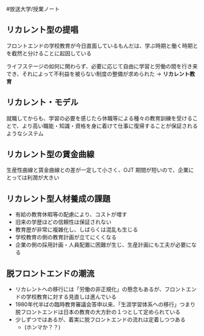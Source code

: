 #放送大学/授業ノート 
## リカレント型の提唱
フロントエンドの学校教育が今日直面しているもんだは、学ぶ時期と働く時期とを截然と分けることに起因している

ライフステージの如何に関わらず、必要に応じて自由に学習と労働の間を行き来でき、それによって不利益を被らない制度の整備が求められた
→ **リカレント教育**
## リカレント・モデル
就職してからも、学習の必要を感じたら休職等による種々の教育訓練を受けることで、より高い職能・知識・資格を身に着けて仕事に復帰することが保証されるようなシステム
## リカレント型の賃金曲線
生産性曲線と賃金曲線との差が一定して小さく、OJT 期間が短いので、企業にとっては利潤が大きい
## リカレント型人材養成の課題
- 有給の教育休暇等の配慮により、コストが増す
- 旧来の学歴ほどの信頼性は保証されない
- 教育歴が非常に複雑化し、しばらくは混乱も生じる
- 学校教育の側の教育計画が立てにくくなる
- 企業の側の採用計画・人員配置に困難が生じ、生産計画にも工夫が必要になる
## 脱フロントエンドの潮流
- リカレントへの移行には「労働の非正規化」の懸念もあるが、フロントエンドの学校教育に対する見直しは進んでいる
- 1980年代半ばの臨時教育審議会答申以来、「生涯学習体系への移行」つまり脱フロントエンドは日本の教育の大方針の１つとして定められている
- 少しずつではあるが、着実に脱フロントエンドの流れは定着しつつある
	- (ホンマか？？)
